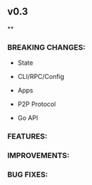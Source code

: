## v0.3

\*\*

### BREAKING CHANGES:

- State

- CLI/RPC/Config

- Apps

- P2P Protocol

- Go API


### FEATURES:

### IMPROVEMENTS:

### BUG FIXES:

